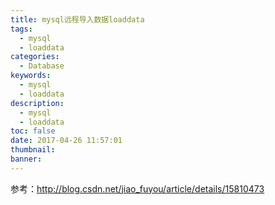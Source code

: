 ```yaml
---
title: mysql远程导入数据loaddata
tags:
  - mysql
  - loaddata
categories:
  - Database
keywords:
  - mysql
  - loaddata
description:
  - mysql
  - loaddata
toc: false
date: 2017-04-26 11:57:01
thumbnail:
banner:
---
```


参考：http://blog.csdn.net/jiao_fuyou/article/details/15810473